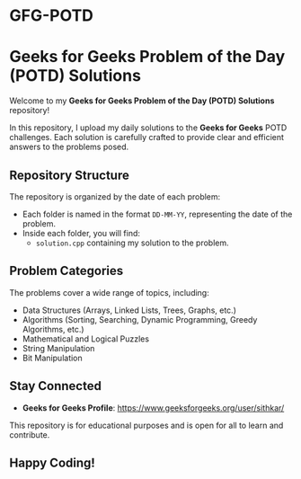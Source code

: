 # GFG-POTD

# Geeks for Geeks Problem of the Day (POTD) Solutions

Welcome to my **Geeks for Geeks Problem of the Day (POTD) Solutions** repository! 

In this repository, I upload my daily solutions to the **Geeks for Geeks** POTD challenges. Each solution is carefully crafted to provide clear and efficient answers to the problems posed.

## Repository Structure

The repository is organized by the date of each problem:

- Each folder is named in the format `DD-MM-YY`, representing the date of the problem.
- Inside each folder, you will find:
  - `solution.cpp`  containing my solution to the problem.

## Problem Categories

The problems cover a wide range of topics, including:

- Data Structures (Arrays, Linked Lists, Trees, Graphs, etc.)
- Algorithms (Sorting, Searching, Dynamic Programming, Greedy Algorithms, etc.)
- Mathematical and Logical Puzzles
- String Manipulation
- Bit Manipulation

## Stay Connected

- **Geeks for Geeks Profile**: https://www.geeksforgeeks.org/user/sithkar/

This repository is for educational purposes and is open for all to learn and contribute.

Happy Coding!
---
